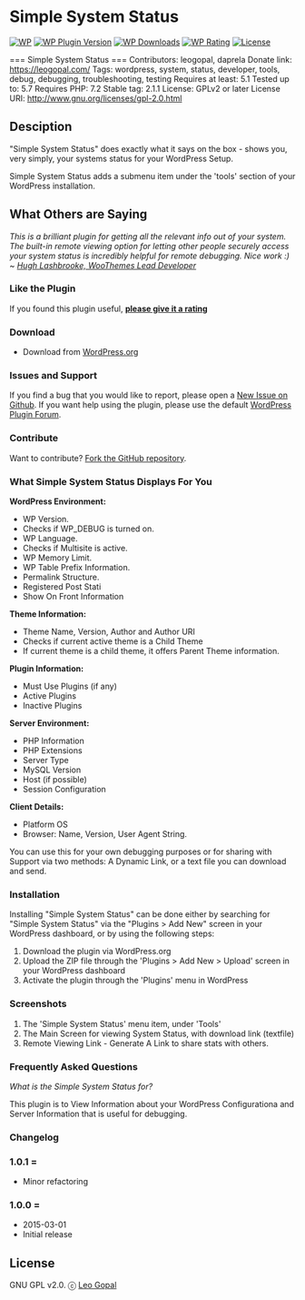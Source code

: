 # Simple System Status

[![WP](https://img.shields.io/badge/WordPress-%E2%86%92-lightgrey.svg?style=flat-square)](https://wordpress.org/plugins/simple-system-status/)
[![WP Plugin Version](https://img.shields.io/wordpress/plugin/v/simple-system-status.svg?style=flat-square&label=version)](https://wordpress.org/plugins/simple-system-status/)
[![WP Downloads](https://img.shields.io/wordpress/plugin/dt/simple-system-status.svg?style=flat-square)](https://wordpress.org/plugins/simple-system-status/)
[![WP Rating](https://img.shields.io/wordpress/plugin/r/simple-system-status.svg?style=flat-square)](https://wordpress.org/support/view/plugin-reviews/simple-system-status?filter=5)
[![License](https://img.shields.io/badge/license-GPL%20v2.0-lightgrey.svg?style=flat-square)](https://github.com/ahmadawais/simple-system-status/blob/master/license.txt)

=== Simple System Status ===
Contributors: leogopal, daprela
Donate link: https://leogopal.com/
Tags: wordpress, system, status, developer, tools, debug, debugging, troubleshooting, testing
Requires at least: 5.1
Tested up to: 5.7
Requires PHP: 7.2
Stable tag: 2.1.1
License: GPLv2 or later
License URI: http://www.gnu.org/licenses/gpl-2.0.html

## Desciption

"Simple System Status" does exactly what it says on the box - shows you, very simply, your systems status for your WordPress Setup.

Simple System Status adds a submenu item under the 'tools' section of your WordPress installation.

## What Others are Saying

*This is a brilliant plugin for getting all the relevant info out of your system. The built-in remote viewing option for letting other people securely access your system status is incredibly helpful for remote debugging. Nice work :)*
~ *[Hugh Lashbrooke, WooThemes Lead Developer](http://www.hughlashbrooke.com/)*

### Like the Plugin

If you found this plugin useful, **[please give it a rating](https://wordpress.org/support/view/plugin-reviews/simple-system-status?rate=5#postform)**

### Download

- Download from [WordPress.org](https://wordpress.org/plugins/simple-system-status/)


### Issues and Support

If you find a bug that you would like to report, please open a [New Issue on Github](https://github.com/leogopal/Simple-System-Status-for-WordPress/issues/new).
If you want help using the plugin, please use the default [WordPress Plugin Forum](https://wordpress.org/support/plugin/simple-system-status).

### Contribute

Want to contribute? [Fork the GitHub repository](https://github.com/leogopal/Simple-System-Status-for-WordPress).

###  What Simple System Status Displays For You

**WordPress Environment:**

- WP Version.
- Checks if WP_DEBUG is turned on.
- WP Language.
- Checks if Multisite is active.
- WP Memory Limit.
- WP Table Prefix Information.
- Permalink Structure.
- Registered Post Stati
- Show On Front Information

**Theme Information:**

- Theme Name, Version, Author and Author URI
- Checks if current active theme is a Child Theme
- If current theme is a child theme, it offers Parent Theme information.

**Plugin Information:**

- Must Use Plugins (if any)
- Active Plugins
- Inactive Plugins

**Server Environment:**

- PHP Information
- PHP Extensions
- Server Type
- MySQL Version
- Host (if possible)
- Session Configuration

**Client Details:**

- Platform OS
- Browser: Name, Version, User Agent String.

You can use this for your own debugging purposes or for sharing with Support via two methods: A Dynamic Link, or a text file you can download and send.

### Installation

Installing "Simple System Status" can be done either by searching for "Simple System Status" via the "Plugins > Add New" screen in your WordPress dashboard, or by using the following steps:

1. Download the plugin via WordPress.org
1. Upload the ZIP file through the 'Plugins > Add New > Upload' screen in your WordPress dashboard
1. Activate the plugin through the 'Plugins' menu in WordPress

### Screenshots

1. The 'Simple System Status' menu item, under 'Tools'
2. The Main Screen for viewing System Status, with download link (textfile)
3. Remote Viewing Link - Generate A Link to share stats with others.

### Frequently Asked Questions

*What is the Simple System Status for?*

This plugin is to View Information about your WordPress 
Configurationa and Server Information that is useful for debugging.

### Changelog

### 1.0.1 =
- Minor refactoring

### 1.0.0 =
- 2015-03-01
- Initial release

## License

GNU GPL v2.0. ⓒ [Leo Gopal](https://leogopal.com/)

